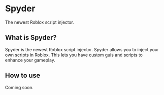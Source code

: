 # Spyder
The newest Roblox script injector.

## What is Spyder?
Spyder is the newest Roblox script injector. Spyder allows you to inject your own scripts in Roblox. This lets you have custom guis and scripts to enhance your gameplay.

## How to use
Coming soon.
